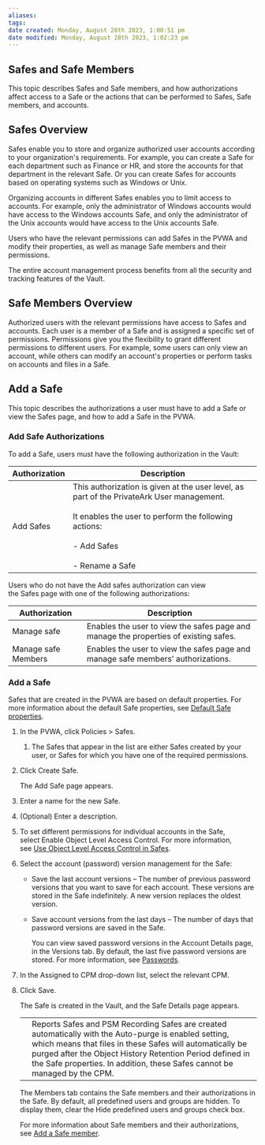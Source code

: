 ```yaml
---
aliases: 
tags: 
date created: Monday, August 28th 2023, 1:00:51 pm
date modified: Monday, August 28th 2023, 1:02:23 pm
---
```


## Safes and Safe Members

This topic describes Safes and Safe members, and how authorizations affect access to a Safe or the actions that can be performed to Safes, Safe members, and accounts.

## Safes Overview

Safes enable you to store and organize authorized user accounts according to your organization's requirements. For example, you can create a Safe for each department such as Finance or HR, and store the accounts for that department in the relevant Safe. Or you can create Safes for accounts based on operating systems such as Windows or Unix.

Organizing accounts in different Safes enables you to limit access to accounts. For example, only the administrator of Windows accounts would have access to the Windows accounts Safe, and only the administrator of the Unix accounts would have access to the Unix accounts Safe.

Users who have the relevant permissions can add Safes in the PVWA and modify their properties, as well as manage Safe members and their permissions.

The entire account management process benefits from all the security and tracking features of the Vault.

## Safe Members Overview

Authorized users with the relevant permissions have access to Safes and accounts. Each user is a member of a Safe and is assigned a specific set of permissions. Permissions give you the flexibility to grant different permissions to different users. For example, some users can only view an account, while others can modify an account's properties or perform tasks on accounts and files in a Safe.

## Add a Safe

This topic describes the authorizations a user must have to add a Safe or view the Safes page, and how to add a Safe in the PVWA.

### Add Safe Authorizations

To add a Safe, users must have the following authorization in the Vault:

|Authorization|Description|
|---|---|
|Add Safes|This authorization is given at the user level, as part of the PrivateArk User management.<br><br>It enables the user to perform the following actions:<br><br>- Add Safes<br>    <br>- Rename a Safe|

Users who do not have the Add safes authorization can view the Safes page with one of the following authorizations:

|Authorization|Description|
|---|---|
|Manage safe|Enables the user to view the safes page and manage the properties of existing safes.|
|Manage safe Members|Enables the user to view the safes page and manage safe members’ authorizations.|

### Add a Safe

Safes that are created in the PVWA are based on default properties. For more information about the default Safe properties, see [Default Safe properties](https://docs.cyberark.com/PAS/Latest/en/Content/PASIMP/Safes-default-properties.htm#_Ref364596841).

1. In the PVWA, click Policies > Safes.  
	1. The Safes that appear in the list are either Safes created by your user, or Safes for which you have one of the required permissions.
3. Click Create Safe.
    
    The Add Safe page appears.
    
2. Enter a name for the new Safe.
    
3. (Optional) Enter a description.
    
4. To set different permissions for individual accounts in the Safe, select Enable Object Level Access Control. For more information, see [Use Object Level Access Control in Safes](https://docs.cyberark.com/PAS/Latest/en/Content/PASIMP/Safes-Object-Level-Access-Control.htm#OLE_LINK3).
    
5. Select the account (password) version management for the Safe:
    
    - Save the last <number> account versions – The number of previous password versions that you want to save for each account. These versions are stored in the Safe indefinitely. A new version replaces the oldest version.
        
    - Save account versions from the last <number> days – The number of days that password versions are saved in the Safe.
        
        You can view saved password versions in the Account Details page, in the Versions tab. By default, the last five password versions are stored. For more information, see [Passwords](https://docs.cyberark.com/PAS/Latest/en/Content/PASIMP/Password-Version-Control.htm#_Ref323117966).
        
6. In the Assigned to CPM drop-down list, select the relevant CPM.
    
7. Click Save.
    
    The Safe is created in the Vault, and the Safe Details page appears.
    
    |   |   |
    |---|---|
    ||Reports Safes and PSM Recording Safes are created automatically with the Auto-purge is enabled setting, which means that files in these Safes will automatically be purged after the Object History Retention Period defined in the Safe properties. In addition, these Safes cannot be managed by the CPM.|
    
    The Members tab contains the Safe members and their authorizations in the Safe. By default, all predefined users and groups are hidden. To display them, clear the Hide predefined users and groups check box.
    
    For more information about Safe members and their authorizations, see [Add a Safe member](https://docs.cyberark.com/PAS/Latest/en/Content/PASIMP/Safes-add-a-safe-member-ClassicUI.htm).